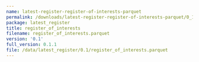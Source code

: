 ```yaml
---
name: latest-register-register-of-interests-parquet
permalink: /downloads/latest-register-register-of-interests-parquet/0_1
package: latest_register
title: register_of_interests
filename: register_of_interests.parquet
version: '0.1'
full_version: 0.1.1
file: /data/latest_register/0.1/register_of_interests.parquet
---
```

